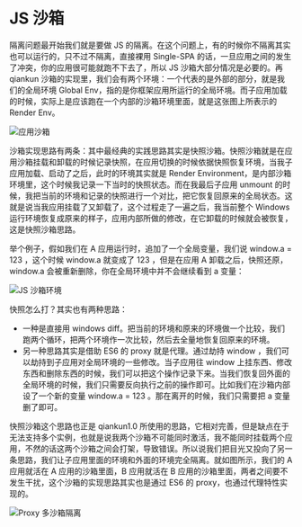 # JS 沙箱

隔离问题最开始我们就是要做 JS 的隔离。在这个问题上，有的时候你不隔离其实也可以运行的，只不过不隔离，直接裸用 Single-SPA 的话，一旦应用之间的发生了冲突，你的应用很可能就跑不下去了，所以 JS 沙箱大部分情况是必要的。再 qiankun 沙箱的实现里，我们会有两个环境：一个代表的是外部的部分，就是我们的全局环境 Global Env，指的是你框架应用所运行的全局环境。而子应用加载的时候，实际上是应该跑在一个内部的沙箱环境里面，就是这张图上所表示的 Render Env。

![应用沙箱](https://pic.imgdb.cn/item/607ee8468322e6675c0f2b65.jpg)

沙箱实现思路有两条：其中最经典的实践思路其实是快照沙箱。快照沙箱就是在应用沙箱挂载和卸载的时候记录快照，在应用切换的时候依据快照恢复环境，当我子应用加载、启动了之后，此时的环境其实就是 Render Environment，是内部沙箱环境里，这个时候我记录一下当时的快照状态。而在我最后子应用 unmount 的时候，我把当前的环境和记录的快照进行一个对比，把它恢复回原来的全局状态。这就是说当我应用挂载了又卸载了，这个过程走了一遍之后，我当前整个 Windows 运行环境恢复成原来的样子，应用内部所做的修改，在它卸载的时候就会被恢复，这是快照沙箱思路。

举个例子，假如我们在 A 应用运行时，追加了一个全局变量，我们说 window.a = 123 ，这个时候 window.a 就变成了 123 ，但是在应用 A 卸载之后，快照还原， window.a 会被重新删除，你在全局环境中并不会继续看到 a 变量：

![JS 沙箱环境](https://pic.imgdb.cn/item/607eea258322e6675c13cba2.jpg)

快照怎么打？其实也有两种思路：

- 一种是直接用 windows diff。把当前的环境和原来的环境做一个比较，我们跑两个循环，把两个环境作一次比较，然后去全量地恢复回原来的环境。
- 另一种思路其实是借助 ES6 的 proxy 就是代理。通过劫持 window ，我们可以劫持到子应用对全局环境的一些修改。当子应用往 window 上挂东西、修改东西和删除东西的时候，我们可以把这个操作记录下来。当我们恢复回外面的全局环境的时候，我们只需要反向执行之前的操作即可。比如我们在沙箱内部设了一个新的变量 window.a = 123 。那在离开的时候，我们只需要把 a 变量删了即可。

快照沙箱这个思路也正是 qiankun1.0 所使用的思路，它相对完善，但是缺点在于无法支持多个实例，也就是说我两个沙箱不可能同时激活，我不能同时挂载两个应用，不然的话这两个沙箱之间会打架，导致错误。所以说我们把目光又投向了另一条思路，我们让子应用里面的环境和外面的环境完全隔离。就如图所示，我们的 A 应用就活在 A 应用的沙箱里面，B 应用就活在 B 应用的沙箱里面，两者之间要不发生干扰，这个沙箱的实现思路其实也是通过 ES6 的 proxy，也通过代理特性实现的。

![Proxy 多沙箱隔离](https://pic.imgdb.cn/item/607eeaae8322e6675c151acc.jpg)
